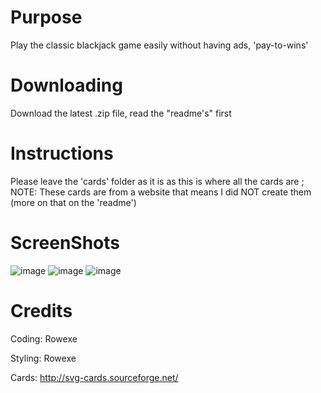 # Purpose
Play the classic blackjack game easily without having ads, 'pay-to-wins'

# Downloading
Download the latest .zip file, read the "readme's" first

# Instructions
Please leave the 'cards' folder as it is as this is where all the cards are ; NOTE: These cards are from a website that means I did NOT create them (more on that on the 'readme')

# ScreenShots
![image](https://user-images.githubusercontent.com/89658050/156209604-2a80e269-d856-41c7-a7de-2f7a68540f71.png)
![image](https://user-images.githubusercontent.com/89658050/156209667-18c83ae5-88f8-4346-a4a8-d6df78cb41c5.png)
![image](https://user-images.githubusercontent.com/89658050/156209724-d325e2bf-a320-45b4-9913-b3bdd66e4ca5.png)

# Credits
Coding: Rowexe

Styling: Rowexe

Cards: http://svg-cards.sourceforge.net/
